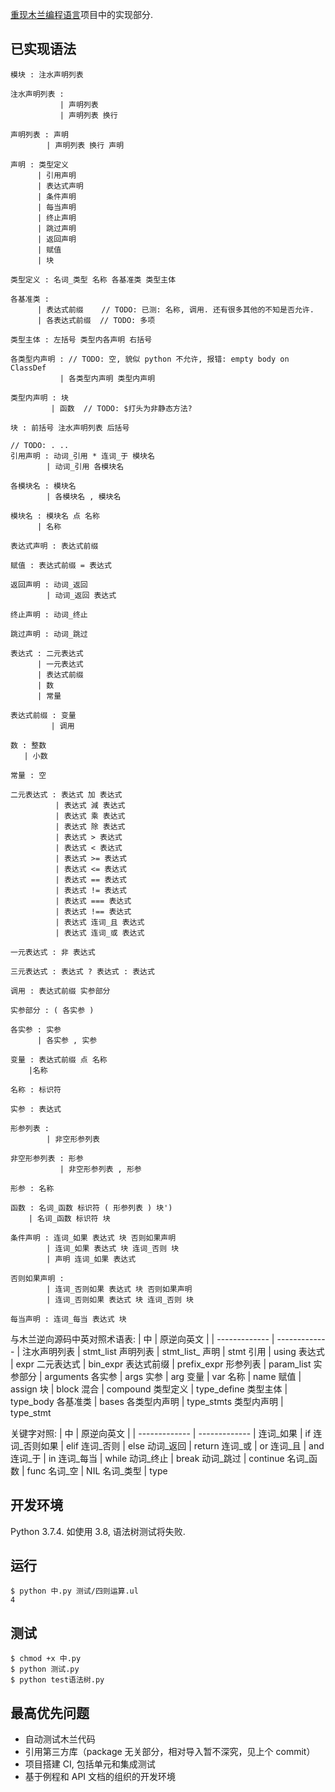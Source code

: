 [重现木兰编程语言](https://github.com/MulanRevive/bounty)项目中的实现部分.

## 已实现语法
```
模块 : 注水声明列表

注水声明列表 :
           | 声明列表
           | 声明列表 换行

声明列表 : 声明
        | 声明列表 换行 声明

声明 : 类型定义
      | 引用声明
      | 表达式声明
      | 条件声明
      | 每当声明
      | 终止声明
      | 跳过声明
      | 返回声明
      | 赋值
      | 块

类型定义 : 名词_类型 名称 各基准类 类型主体

各基准类 :
      | 表达式前缀    // TODO: 已测: 名称, 调用. 还有很多其他的不知是否允许.
      | 各表达式前缀  // TODO: 多项

类型主体 : 左括号 类型内各声明 右括号

各类型内声明 : // TODO: 空, 貌似 python 不允许, 报错: empty body on ClassDef
           | 各类型内声明 类型内声明

类型内声明 : 块
         | 函数  // TODO: $打头为非静态方法?

块 : 前括号 注水声明列表 后括号

// TODO: . ..
引用声明 : 动词_引用 * 连词_于 模块名
        | 动词_引用 各模块名

各模块名 : 模块名
        | 各模块名 , 模块名

模块名 : 模块名 点 名称
      | 名称

表达式声明 : 表达式前缀

赋值 : 表达式前缀 = 表达式

返回声明 : 动词_返回
        | 动词_返回 表达式

终止声明 : 动词_终止

跳过声明 : 动词_跳过

表达式 : 二元表达式
      | 一元表达式
      | 表达式前缀
      | 数
      | 常量

表达式前缀 : 变量
         | 调用

数 : 整数
   | 小数

常量 : 空

二元表达式 : 表达式 加 表达式
          | 表达式 減 表达式
          | 表达式 乘 表达式
          | 表达式 除 表达式
          | 表达式 > 表达式
          | 表达式 < 表达式
          | 表达式 >= 表达式
          | 表达式 <= 表达式
          | 表达式 == 表达式
          | 表达式 != 表达式
          | 表达式 === 表达式
          | 表达式 !== 表达式
          | 表达式 连词_且 表达式
          | 表达式 连词_或 表达式

一元表达式 : 非 表达式

三元表达式 : 表达式 ? 表达式 : 表达式

调用 : 表达式前缀 实参部分

实参部分 : ( 各实参 )

各实参 : 实参
      | 各实参 , 实参

变量 : 表达式前缀 点 名称
    |名称

名称 : 标识符

实参 : 表达式

形参列表 : 
        | 非空形参列表

非空形参列表 : 形参
           | 非空形参列表 , 形参

形参 : 名称

函数 : 名词_函数 标识符 ( 形参列表 ) 块')
    | 名词_函数 标识符 块

条件声明 : 连词_如果 表达式 块 否则如果声明
        | 连词_如果 表达式 块 连词_否则 块
        | 声明 连词_如果 表达式

否则如果声明 :
        | 连词_否则如果 表达式 块 否则如果声明
        | 连词_否则如果 表达式 块 连词_否则 块

每当声明 : 连词_每当 表达式 块
```
与木兰逆向源码中英对照术语表:
| 中 | 原逆向英文 |
| ------------- | ------------- |
注水声明列表 | stmt_list
声明列表 | stmt_list_
声明 | stmt
引用 | using
表达式 | expr
二元表达式 | bin_expr
表达式前缀 | prefix_expr
形参列表 | param_list
实参部分 | arguments
各实参 | args
实参 | arg
变量 | var
名称 | name
赋值 | assign
块 | block
混合 | compound
类型定义 | type_define
类型主体 | type_body
各基准类 | bases
各类型内声明 | type_stmts
类型内声明 | type_stmt

关键字对照:
| 中 | 原逆向英文 |
| ------------- | ------------- |
连词_如果 | if
连词_否则如果 | elif
连词_否则 | else
动词_返回 | return
连词_或 | or
连词_且 | and
连词_于 | in
连词_每当 | while
动词_终止 | break
动词_跳过 | continue
名词_函数 | func
名词_空 | NIL
名词_类型 | type

## 开发环境

Python 3.7.4. 如使用 3.8, 语法树测试将失败.

## 运行

```
$ python 中.py 测试/四则运算.ul 
4
```

## 测试

```
$ chmod +x 中.py
$ python 测试.py
$ python test语法树.py
```

## 最高优先问题

- 自动测试木兰代码
- 引用第三方库（package 无关部分，相对导入暂不深究，见上个 commit）
- 项目搭建 CI, 包括单元和集成测试
- 基于例程和 API 文档的组织的开发环境
